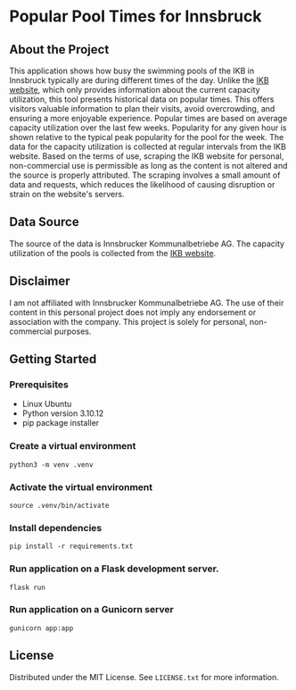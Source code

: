 # Popular Pool Times for Innsbruck

## About the Project
This application shows how busy the swimming pools of the IKB in Innsbruck typically are during different times of the day. Unlike the [IKB website](https://www.ikb.at/baeder/auslastung), which only provides information about the current capacity utilization, this tool presents historical data on popular times. This offers visitors valuable information to plan their visits, avoid overcrowding, and ensuring a more enjoyable experience. Popular times are based on average capacity utilization over the last few weeks. Popularity for any given hour is shown relative to the typical peak popularity for the pool for the week. The data for the capacity utilization is collected at regular intervals from the IKB website. Based on the terms of use, scraping the IKB website for personal, non-commercial use is permissible as long as the content is not altered and the source is properly attributed. The scraping involves a small amount of data and requests, which reduces the likelihood of causing disruption or strain on the website's servers.

## Data Source
The source of the data is Innsbrucker Kommunalbetriebe AG. The capacity utilization of the pools is collected from the [IKB website](https://www.ikb.at/baeder/auslastung).

## Disclaimer
I am not affiliated with Innsbrucker Kommunalbetriebe AG. The use of their content in this personal project does not imply any endorsement or association with the company. This project is solely for personal, non-commercial purposes.

## Getting Started
### Prerequisites
* Linux Ubuntu
* Python version 3.10.12
* pip package installer

### Create a virtual environment
`python3 -m venv .venv`

### Activate the virtual environment
`source .venv/bin/activate`

### Install dependencies
`pip install -r requirements.txt`

### Run application on a Flask development server.
`flask run`

### Run application on a Gunicorn server
`gunicorn app:app`

## License
Distributed under the MIT License. See `LICENSE.txt` for more information.
